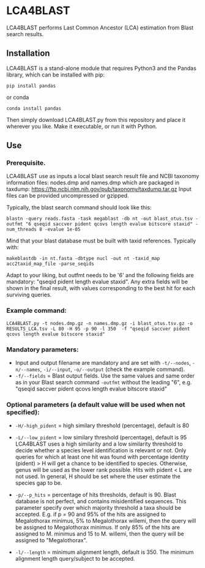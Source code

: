 # LCA4BLAST

LCA4BLAST performs Last Common Ancestor (LCA) estimation from Blast search results.

## Installation
LCA4BLAST is a stand-alone module that requires Python3 and the Pandas library, which can be installed with pip:

```console
pip install pandas
```
or conda
```console
conda install pandas
```
Then simply download LCA4BLAST.py from this repository and place it wherever you like. Make it executable, or run it with Python.
## Use
### Prerequisite.
LCA4BLAST use as inputs a local blast search result file and NCBI taxonomy information files: nodes.dmp and names.dmp which are packaged in taxdump:
https://ftp.ncbi.nlm.nih.gov/pub/taxonomy/taxdump.tar.gz
Input files can be provided uncompressed or gzipped.

Typically, the blast search command should look like this:

```console
blastn -query reads.fasta -task megablast -db nt -out blast_otus.tsv -outfmt "6 qseqid saccver pident qcovs length evalue bitscore staxid" -num_threads 8 -evalue 1e-05
```
Mind that your blast database must be built with taxid references. Typically with:
```console
makeblastdb -in nt.fasta -dbtype nucl -out nt -taxid_map acc2taxid_map_file -parse_seqids
```

Adapt to your liking, but outfmt needs to be '6' and the following fields are mandatory: "qseqid pident length evalue staxid". Any extra fields will be shown in the final result, with values corresponding to the best hit for each surviving queries.

### Example command:
```console
LCA4BLAST.py -t nodes.dmp.gz -n names.dmp.gz -i blast_otus.tsv.gz -o RESULTS_LCA.tsv -L 80 -H 95 -p 90 -l 350  -f "qseqid saccver pident qcovs length evalue bitscore staxid"
```

### Mandatory parameters:
- Input and output filename are mandatory and are set with `-t/--nodes`, `-n/--names`, `-i/--input`, `-o/--output` (check the example command).
- `-f/--fields` = Blast output fields. Use the same values and same order as in your Blast search command `-outfmt` without the leading "6", e.g. "qseqid saccver pident qcovs length evalue bitscore staxid"

### Optional parameters (a default value will be used when not specified):
- `-H/-high_pident` = high similary threshold (percentage), default is 80
- `-L/--low_pident` = low similary threshold (percentage), default is 95
  LCA4BLAST uses a high similarity and a low similarity threshold to decide whether a species level identification is relevant or not. Only queries for which at least one hit was found with percentage identity (pident) > H will get a chance to be identified to species. Otherwise, genus will be used as the lower rank possible. Hits with pident < L are not used. In general, H should be set where the user estimate the species gap to be.

- `-p/--p_hits` = percentage of hits thresholds, default is 90.
Blast database is not perfect, and contains misidentified sequences. This parameter specify over which majority threshold a taxa should be accepted. E.g. if p = 90 and 95% of the hits are assigned to Megalothorax minimus, 5% to Megalothorax willemi, then the query will be assigned to Megalothorax minimus. If only 85% of the hits are assigned to M. minimus and 15 to M. willemi, then the query will be assigned to "Megalothorax".

- `-l/--length` = minimum alignment length, default is 350.
The minimum alignment length query/subject to be accepted.




